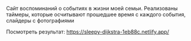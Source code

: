 Сайт воспоминаний о событиях в жизни моей семьи. 
Реализованы таймеры, которые осчитывают прошедшее время с каждого события, слайдеры с фотографиями

Посмотреть результат: https://sleepy-dijkstra-1eb88c.netlify.app/
